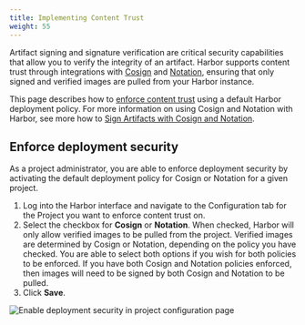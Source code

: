 ```yaml
---
title: Implementing Content Trust
weight: 55
---
```


Artifact signing and signature verification are critical security capabilities that allow you to verify the integrity of an artifact. Harbor supports content trust through integrations with [Cosign](https://github.com/sigstore/cosign) and [Notation](https://github.com/notaryproject/notation), ensuring that only signed and verified images are pulled from your Harbor instance.

This page describes how to [enforce content trust](#enforce-content-trust) using a default Harbor deployment policy. For more information on using Cosign and Notation with Harbor, see more how to [Sign Artifacts with Cosign and Notation](../../working-with-images/sign-images).

## Enforce deployment security

As a project administrator, you are able to enforce deployment security by activating the default deployment policy for Cosign or Notation for a given project.

1. Log into the Harbor interface and navigate to the Configuration tab for the Project you want to enforce content trust on.
1. Select the checkbox for **Cosign** or **Notation**. When checked, Harbor will only allow verified images to be pulled from the project. Verified images are determined by Cosign or Notation, depending on the policy you have checked. You are able to select both options if you wish for both policies to be enforced. If you have both Cosign and Notation policies enforced, then images will need to be signed by both Cosign and Notation to be pulled.
1. Click **Save**.

  ![Enable deployment security in project configuration page](../../../img/enable-deployment-security.png)
